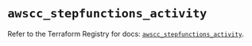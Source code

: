# `awscc_stepfunctions_activity`

Refer to the Terraform Registry for docs: [`awscc_stepfunctions_activity`](https://registry.terraform.io/providers/hashicorp/awscc/0.70.0/docs/resources/stepfunctions_activity).

